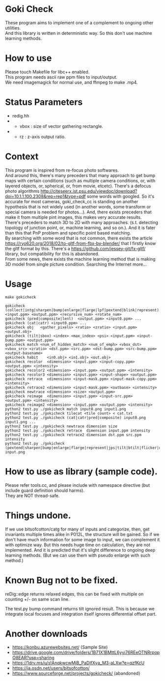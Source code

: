 # Goki Check
These program aims to implement one of a complement to ongoing other utilities.  
And this library is written in deterministic way. So this don't use machine learning methods.

# How to use
Please touch Makefile for libc++ enabled.  
This program needs ascii raw ppm files to input/output.  
We need imagemagick for normal use, and ffmpeg to make .mp4.  

# Status Parameters
* redig.hh
* * vbox : size of vector gathering rectangle.
* * rz   : z-axis output ratio.

# Context
This program is inspired from re-focus photo softwares.  
And around this, there's many preceders that many approach to get bump maps with certain conditions
(such as multiple camera conditions, or, with layered objects, or, spherical, or, from movie, etcetc).
There's a defocus photo algorithms http://citeseerx.ist.psu.edu/viewdoc/download?doi=10.1.1.100.2308&rep=rep1&type=pdf some words with googled. So it's accurate for most cameras, goki_check_cc is standing on another hypothesis that is not widely used (in another words, some transform or special camera is needed for photos...). And, there exists preceders that make it from multiple pint images, this makes very accurate results.  
There's preceders to match 3D to 2D with many approaches. (s.t. detecting topology of junction point, or, machine learning, and so on.). And it is fater than this that PnP problem and specific point based matching.  
By searching with some word that is not common, there exists the article https://ryo620.org/2018/02/to-gltf-from-fbx-by-blender/ that I firstly know the gltf format by this. There's a https://github.com/jessey-git/fx-gltf/ library, but compatibility for this is abandoned.  
From some news, there exists the machine learning method that is making 3D model from single picture condition.
Searching the Internet more...

# Usage
    make gokicheck
    
    gokicheck (collect|intg|sharpen|bump|enlarge|flarge|lpf|pextend|blink|represent) <input.ppm> <output.ppm> <recursive_num> <rotate_num>
    gokicheck (pred|composite|lenl)  <output.ppm> <input0.ppm> ...
    gokicheck (cat|catr) <input0.ppm> ...
    gokicheck obj   <gather_pixels> <ratio> <zratio> <input.ppm> <output.obj>
    gokicheck (tilt|sbox) <index> <max_index> <psi> <input.ppm> <input-bump.ppm> <output.ppm>
    gokicheck match <num_of_hidden_match> <num_of_emph> <vbox_dst> <vbox_src> <zratio> <dst.ppm> <src.ppm> <dst-bump.ppm> <src-bump.ppm> <output-basename>
    gokicheck habit    <in0.obj> <in1.obj> <out.obj>
    gokicheck recolor  <dimension> <input.ppm> <input-copy.ppm> <output.ppm> <intensity>
    gokicheck recolor2 <dimension> <input.ppm> <output.ppm> <intensity>
    gokicheck recolor3 <dimension> <input.ppm> <input-shape> <output.ppm>
    gokicheck retrace  <dimension> <input-mask.ppm> <input-mask-copy.ppm> <intensity>
    gokicheck retrace2 <dimension> <input-mask.ppm> <outbase> <intensity>
    gokicheck newtrace <dimension> <size> <output.ppm>
    gokicheck reimage  <dimension> <input.ppm> <input-src.ppm> <output.ppm> <intensity>
    gokicheck reimage2 <dimension> <input.ppm> <output.ppm> <intensity>
    python2 test.py ./gokicheck match input0.png input1.png
    python2 test.py ./gokicheck tilecat <tile count> < cat.txt
    python2 test.py ./gokicheck (cat|catr|pred|composite) input0.png input1.png ...
    python2 test.py ./gokicheck newtrace dimension size
    python2 test.py ./gokicheck retrace  dimension input.ppm intensity
    python2 test.py ./gokicheck retrace2 dimension dst.ppm src.ppm intensity
    python2 test.py ./gokicheck (pextend|sharpen|bump|enlarge|flarge|represent|jps|tilt|btilt|flicker|obj|sbox|demosaic|prep|presq|mask|mask0) input.png

# How to use as library (sample code).
Please refer tools.cc, and please include with namespace directive
(but include guard definition should harms).  
They are NOT thread-safe.  

# Things undone.
If we use bitsofcotton/catg for many of inputs and categorize, then,
get invariants multiple times alike in P012L, the structure will be gained.
So if we don't have much information for some image to input, we can complement
it with optimize way. But this needs huge time on calculation,
they are not implemented. And it is predicted that it's slight difference to
ongoing deep learning methods.
(But we can use them with pseudo enlarge with such method.)

# Known Bug not to be fixed.
reDig::edge returns relaxed edges, this can be fixed with multiple on counting
+/- on same scan line.

The test.py bump command returns tilt ignored result. This is because we integrate local focuses and integration itself ignores differential offset part.

# Another downloads
* https://konbu.azurewebsites.net/ (Sample Site)
* https://drive.google.com/drive/folders/1B71X1BMttL6yyi76REeOTNRrpopO8EAR?usp=sharing
* https://1drv.ms/u/s!AnqkwcwMjB_PaDIfXya_M3-aLXw?e=qzfKcU
* https://ja.osdn.net/users/bitsofcotton/
* https://www.sourceforge.net/projects/gokicheck/ (abandoned)

